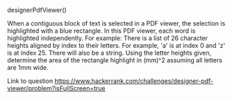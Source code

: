 designerPdfViewer()

When a contiguous block of text is selected in a PDF viewer, the selection is highlighted with a blue rectangle. In this PDF viewer, each word is highlighted independently. For example:
There is a list of 26 character heights aligned by index to their letters. For example, 'a' is at index 0 and 'z' is at index 25. There will also be a string. Using the letter heights given, determine the area of the rectangle highlight in (mm)^2 assuming all letters are 1mm wide.

Link to question https://www.hackerrank.com/challenges/designer-pdf-viewer/problem?isFullScreen=true